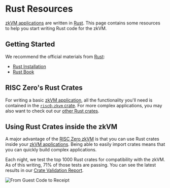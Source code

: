 # Rust Resources

[zkVM applications][zkvm-overview] are written in [Rust]. This page contains
some resources to help you start writing Rust code for the zkVM.

## Getting Started

We recommend the official materials from [Rust]:

- [Rust Installation][install-rust]
- [Rust Book][rust-book]

## RISC Zero's Rust Crates

For writing a basic [zkVM application][zkvm-overview], all the functionality
you'll need is contained in the [`risc0-zkvm` crate][risc0-zkvm]. For more
complex applications, you may also want to check out our [other Rust
crates][rust-libraries].

## Using Rust Crates inside the zkVM

A major advantage of the [RISC Zero zkVM][zkvm-overview] is that you can use
Rust crates inside your [zkVM applications][zkvm-overview]. Being able to easily
import crates means that you can quickly build complex applications.

Each night, we test the top 1000 Rust crates for compatibility with the zkVM. As
of this writing, 71% of those tests are passing. You can see the latest results
in our [Crate Validation Report][crate-validation].

![From Guest Code to Receipt][from-rust-to-receipt]

[crate-validation]: https://reports.risczero.com/crates-validation
[from-rust-to-receipt]: /diagrams/from-rust-to-receipt.png
[install-rust]: https://www.rust-lang.org/tools/install
[risc0-zkvm]: https://docs.rs/risc0-zkvm
[Rust]: https://www.rust-lang.org
[rust-book]: https://doc.rust-lang.org/book
[rust-libraries]: https://github.com/risc0/risc0#rust-libraries
[zkvm-overview]: ./zkvm-overview.md
